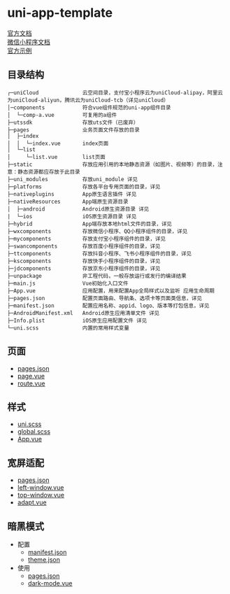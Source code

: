 # uni-app-template

[官方文档](https://uniapp.dcloud.net.cn/tutorial/)  
[微信小程序文档](https://developers.weixin.qq.com/miniprogram/dev/framework/)  
[官方示例](https://github.com/dcloudio/hello-uniapp/)

## 目录结构

```
┌─uniCloud              云空间目录，支付宝小程序云为uniCloud-alipay，阿里云为uniCloud-aliyun，腾讯云为uniCloud-tcb（详见uniCloud）
│─components            符合vue组件规范的uni-app组件目录
│  └─comp-a.vue         可复用的a组件
├─utssdk                存放uts文件（已废弃）
├─pages                 业务页面文件存放的目录
│  ├─index
│  │  └─index.vue       index页面
│  └─list
│     └─list.vue        list页面
├─static                存放应用引用的本地静态资源（如图片、视频等）的目录，注意：静态资源都应存放于此目录
├─uni_modules           存放uni_module 详见
├─platforms             存放各平台专用页面的目录，详见
├─nativeplugins         App原生语言插件 详见
├─nativeResources       App端原生资源目录
│  ├─android            Android原生资源目录 详见
|  └─ios                iOS原生资源目录 详见
├─hybrid                App端存放本地html文件的目录，详见
├─wxcomponents          存放微信小程序、QQ小程序组件的目录，详见
├─mycomponents          存放支付宝小程序组件的目录，详见
├─swancomponents        存放百度小程序组件的目录，详见
├─ttcomponents          存放抖音小程序、飞书小程序组件的目录，详见
├─kscomponents          存放快手小程序组件的目录，详见
├─jdcomponents          存放京东小程序组件的目录，详见
├─unpackage             非工程代码，一般存放运行或发行的编译结果
├─main.js               Vue初始化入口文件
├─App.vue               应用配置，用来配置App全局样式以及监听 应用生命周期
├─pages.json            配置页面路由、导航条、选项卡等页面类信息，详见
├─manifest.json         配置应用名称、appid、logo、版本等打包信息，详见
├─AndroidManifest.xml   Android原生应用清单文件 详见
├─Info.plist            iOS原生应用配置文件 详见
└─uni.scss              内置的常用样式变量
```

## 页面

- [pages.json](./src/pages.json)  
- [page.vue](./src/pages/start/page.vue)  
- [route.vue](./src/pages/start/route.vue)

## 样式

- [uni.scss](./src/uni.scss)  
- [global.scss](./src/global.scss)  
- [App.vue](./src/App.vue)

## 宽屏适配

- [pages.json](./src/pages.json)  
- [left-window.vue](./src/windows/left-window.vue)  
- [top-window.vue](./src/windows/top-window.vue)  
- [adapt.vue](./src/pages/start/adapt.vue)

## 暗黑模式
- 配置
  - [manifest.json](./src/manifest.json) 
  - [theme.json](./src/theme.json) 
- 使用
  - [pages.json](./src/pages.json) 
  - [dark-mode.vue](./src/pages/start/dark-mode.vue)
 
 

